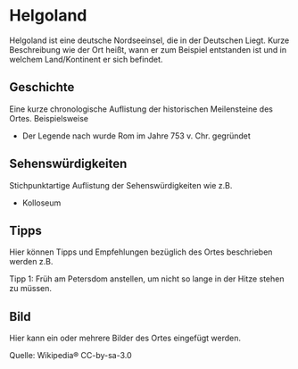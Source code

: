 

# Helgoland

Helgoland ist eine deutsche Nordseeinsel, die in der Deutschen Liegt.
Kurze Beschreibung wie der Ort heißt, wann er zum Beispiel entstanden ist und in welchem Land/Kontinent er sich befindet. 

## Geschichte

Eine kurze chronologische Auflistung der historischen Meilensteine des Ortes. Beispielsweise
* Der Legende nach wurde Rom im Jahre 753 v. Chr. gegründet

## Sehenswürdigkeiten

Stichpunktartige Auflistung der Sehenswürdigkeiten wie z.B.
* Kolloseum

## Tipps

Hier können Tipps und Empfehlungen bezüglich des Ortes beschrieben werden z.B.

Tipp 1: Früh am Petersdom anstellen, um nicht so lange in der Hitze stehen zu müssen.

## Bild

Hier kann ein oder mehrere Bilder des Ortes eingefügt werden.

Quelle: Wikipedia® CC-by-sa-3.0
